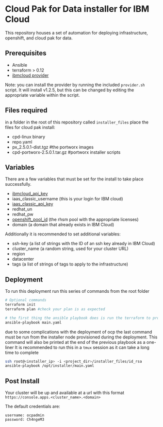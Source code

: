 # Cloud Pak for Data installer for IBM Cloud

This repository houses a set of automation for deploying infrastructure, openshift, and cloud pak for data.

## Prerequisites

- Ansible
- terraform > 0.12
- [ibmcloud provider](https://github.com/IBM-Cloud/terraform-provider-ibm)

Note: you can install the provider by running the included `provider.sh` script. It will install v1.2.5, but this can be changed by editing the appropriate variable within the script.
  
## Files required

in a folder in the root of this repository called `installer_files` place the files for cloud pak install:

- cpd-linux binary
- repo.yaml
- px_2.5.0.1-dist.tgz #the portworx images
- cpd-portworx-2.5.0.1.tar.gz #portworx installer scripts

## Variables

There are a few variables that must be set for the install to take place successfully.

- [ibmcloud_api_key](https://cloud.ibm.com/docs/iam?topic=iam-userapikey)
- iaas_classic_username (this is your login for IBM cloud)
- [iaas_classic_api_key](https://cloud.ibm.com/docs/iam?topic=iam-classic_keys)
- redhat_un
- redhat_pw
- [openshift_pool_id](https://access.redhat.com/solutions/253273) (the rhsm pool with the appropriate licenses)
- domain (a domain that already exists in IBM Cloud)
  
Additionally it is recommended to set additional variables:

- ssh-key (a list of strings with the ID of an ssh key already in IBM Cloud)
- cluster_name (a random string, used for your cluster URL)
- region
- datacenter
- tags (a list of strings of tags to apply to the infrastructure)

## Deployment

To run this deployment run this series of commands from the root folder

```bash
# Optional commands
terraform init
terraform plan #check your plan is as expected

# the first thing the ansible playbook does is run the terraform to provision your infrastructure
ansible-playbook main.yaml
```

due to some complications with the deployment of ocp the last command must be run from the installer node provisioned during the deployment.
This command will also be printed at the end of the previous playbook as a one-liner
It is recommended to run this in a `tmux` session as it can take a long time to complete

```bash
ssh root@<installer_ip> -i <project_dir>/installer_files/id_rsa
ansible-playbook /opt/installer/main.yaml
```

## Post Install

Your cluster will be up and available at a url with this format
`https://console.apps.<cluster_name>.<domain>`

The default credentials are:

```
username: ocpadmin
password: Ch4ngeM3
```
